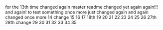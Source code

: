 for the 13th time
changed again
master readme changed
yet again
again!!!
and again!
to test something
once more
just changed
again
and again
changed
once more
14
change 15
16
17
18th
19
20
21
22
23
24
25
26
27th
28th change
29
30
31
32
33
34
35
